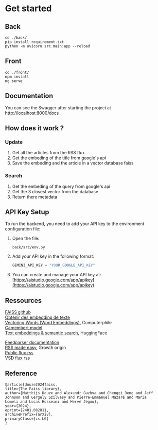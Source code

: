 # Get started

## Back
```
cd ./back/
pip install requirement.txt
python -m uvicorn src.main:app --reload
```

## Front

```
cd ./front/
npm install
ng serve
```

## Documentation

You can see the Swagger after starting the project at http://localhost:8000/docs

## How does it work ?

### Update

1. Get all the articles from the RSS flux
2. Get the embeding of the title from google's api
3. Save the embeding and the article in a vector database faiss

### Search

1. Get the embeding of the query from google's api
2. Get the 3 closest vector from the database
3. Return there metadata

## API Key Setup

To run the backend, you need to add your API key to the environment configuration file:

1. Open the file:

   ```
   back/src/env.py
   ```

2. Add your API key in the following format:

   ```python
   GEMINI_API_KEY = "YOUR_GOOGLE_API_KEY"
   ```

3. You can create and manage your API key at:
   [https://aistudio.google.com/app/apikey](https://aistudio.google.com/app/apikey)

## Ressources

[FAISS github](https://github.com/facebookresearch/faiss)  
[Obtenir des embedding de texte](https://cloud.google.com/vertex-ai/generative-ai/docs/embeddings/get-text-embeddings?hl=fr)  
[Vectoring Words (Word Embeddings)](https://www.youtube.com/watch?v=gQddtTdmG_8), Computerphile  
[Camembert model](https://huggingface.co/almanach/camembert-base)  
[Text embeddings & semantic search](https://www.youtube.com/watch?v=OATCgQtNX2o), HuggingFace  

[Feedparser documentation](https://pypi.org/project/feedparser/)  
[RSS made easy](https://www.youtube.com/watch?v=6HNUqDL-pI8), Growth origin  
[Public flux rss](https://www.public.fr/flux-rss)  
[VSD flux rss](https://vsd.fr/flux-rss/)  

## Reference

```
@article{douze2024faiss,
title={The Faiss library},
author={Matthijs Douze and Alexandr Guzhva and Chengqi Deng and Jeff Johnson and Gergely Szilvasy and Pierre-Emmanuel Mazaré and Maria Lomeli and Lucas Hosseini and Hervé Jégou},
year={2024},
eprint={2401.08281},
archivePrefix={arXiv},
primaryClass={cs.LG}
}
```
